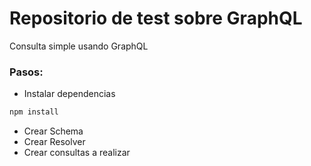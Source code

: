 # Repositorio de test sobre GraphQL

Consulta simple usando GraphQL

### Pasos:

- Instalar dependencias
```sh
npm install
```
- Crear Schema
- Crear Resolver
- Crear consultas a realizar